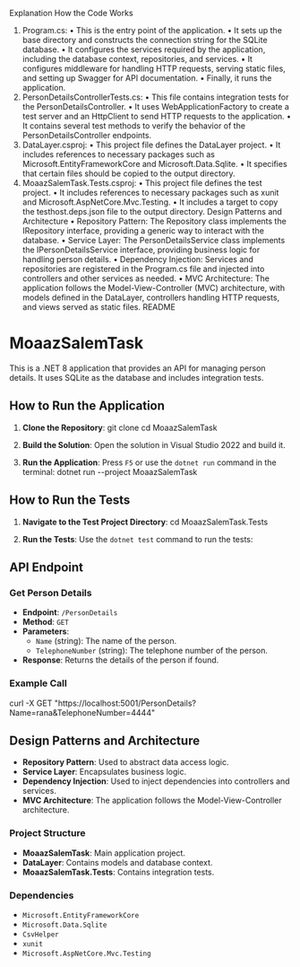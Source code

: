 Explanation
How the Code Works
1.	Program.cs:
•	This is the entry point of the application.
•	It sets up the base directory and constructs the connection string for the SQLite database.
•	It configures the services required by the application, including the database context, repositories, and services.
•	It configures middleware for handling HTTP requests, serving static files, and setting up Swagger for API documentation.
•	Finally, it runs the application.
2.	PersonDetailsControllerTests.cs:
•	This file contains integration tests for the PersonDetailsController.
•	It uses WebApplicationFactory<Program> to create a test server and an HttpClient to send HTTP requests to the application.
•	It contains several test methods to verify the behavior of the PersonDetailsController endpoints.
3.	DataLayer.csproj:
•	This project file defines the DataLayer project.
•	It includes references to necessary packages such as Microsoft.EntityFrameworkCore and Microsoft.Data.Sqlite.
•	It specifies that certain files should be copied to the output directory.
4.	MoaazSalemTask.Tests.csproj:
•	This project file defines the test project.
•	It includes references to necessary packages such as xunit and Microsoft.AspNetCore.Mvc.Testing.
•	It includes a target to copy the testhost.deps.json file to the output directory.
Design Patterns and Architecture
•	Repository Pattern: The Repository<T> class implements the IRepository<T> interface, providing a generic way to interact with the database.
•	Service Layer: The PersonDetailsService class implements the IPersonDetailsService interface, providing business logic for handling person details.
•	Dependency Injection: Services and repositories are registered in the Program.cs file and injected into controllers and other services as needed.
•	MVC Architecture: The application follows the Model-View-Controller (MVC) architecture, with models defined in the DataLayer, controllers handling HTTP requests, and views served as static files.
README
# MoaazSalemTask

This is a .NET 8 application that provides an API for managing person details. It uses SQLite as the database and includes integration tests.

## How to Run the Application

1. **Clone the Repository**:
   git clone  cd MoaazSalemTask
   
3. **Build the Solution**:
   Open the solution in Visual Studio 2022 and build it.

4. **Run the Application**:
   Press `F5` or use the `dotnet run` command in the terminal:
   dotnet run --project MoaazSalemTask

   
## How to Run the Tests

1. **Navigate to the Test Project Directory**:
   cd MoaazSalemTask.Tests

   
2. **Run the Tests**:
   Use the `dotnet test` command to run the tests:


   
## API Endpoint

### Get Person Details

- **Endpoint**: `/PersonDetails`
- **Method**: `GET`
- **Parameters**:
  - `Name` (string): The name of the person.
  - `TelephoneNumber` (string): The telephone number of the person.
- **Response**: Returns the details of the person if found.

### Example Call
curl -X GET "https://localhost:5001/PersonDetails?Name=rana&TelephoneNumber=4444"





## Design Patterns and Architecture

- **Repository Pattern**: Used to abstract data access logic.
- **Service Layer**: Encapsulates business logic.
- **Dependency Injection**: Used to inject dependencies into controllers and services.
- **MVC Architecture**: The application follows the Model-View-Controller architecture.

### Project Structure

- **MoaazSalemTask**: Main application project.
- **DataLayer**: Contains models and database context.
- **MoaazSalemTask.Tests**: Contains integration tests.

### Dependencies

- `Microsoft.EntityFrameworkCore`
- `Microsoft.Data.Sqlite`
- `CsvHelper`
- `xunit`
- `Microsoft.AspNetCore.Mvc.Testing`

